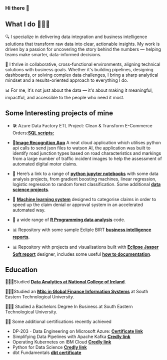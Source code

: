 ### Hi there 👋



## What I do 👨🏻‍💻

🔍 I specialize in delivering data integration and business intelligence solutions that transform raw data into clear, actionable insights. My work is driven by a passion for uncovering the story behind the numbers — helping teams make smarter, data-informed decisions.

🤝 I thrive in collaborative, cross-functional environments, aligning technical solutions with business goals. Whether it's building pipelines, designing dashboards, or solving complex data challenges, I bring a sharp analytical mindset and a results-oriented approach to everything I do.

📊 For me, it's not just about the data — it's about making it meaningful, impactful, and accessible to the people who need it most.


## Some Interesting projects of mine

- 🛠️ Azure Data Factory ETL Project: Clean & Transform E-Commerce Orders:[**SQL scripts:**](https://github.com/JJRyan0/ETL_Raw_Transform_Curated_Schema/blob/main/README.md)

- 🤖[**Image Recognition App**](https://github.com/JJRyan0/ibm-watson-visual-recognition-system-identifying-junction-types) A neat cloud application which utilises python api calls to send json files to watson AI, the application was built to identify road junction types based on road characteristics and markings from a large number of traffic incident images to help the assessment of automated digital motor claims.

- 🐍 Here’s a link to a range of [**python jupyter notebooks**](https://github.com/JJRyan0/john-python-jupyter-notebooks) with some data analysis projects, from gradient boosting machines, linear regression, logistic regression to random forest classification. Some additional [**data science projects**](https://gist.github.com/JJRyan0).

- 🧠 [**Machine learning system**](https://gist.github.com/JJRyan0/0625271b52cf2ac5cfbffa79f1ab471f) designed to categorise claims in order to speed up the claim denial or approval system in an accelerated automated way.

- 👾 a wide range of [**R Programming data analysis**](https://github.com/JJRyan0/code-R-notebooks-Rshiny-apps) code.
  
- 📊 Repository with some sample Ecliple BIRT [**business intelligence reports**](https://github.com/JJRyan0/eclipse-birt-report).
- 📊 Repository with projects and visualisations built with [**Eclipse Jasper Soft report**](https://github.com/JJRyan0/jasper-soft-reports) designer, includes some useful [**how to documentation**](https://github.com/JJRyan0/jasper-soft-reports/tree/main/How%20to%20documents).

## Education

👨🏻‍🎓Studied [**Data Analytics at National College of Ireland**](http://courses.ncirl.ie/index.cfm/page/course/courseId/2372).

👨🏻‍🎓Studied an [**MSc in Global Finance Information Systems**](https://www.wit.ie/schools/business/school_of_business/msc_in_gfis) at South Eastern Technological University.

👨🏻‍🎓 Studied a Bachelors Degree In Business at South Eastern Technological University.

👏🏻 Some additional certifications recently achieved 

- DP-203 - Data Engineering on Microsoft Azure: [**Certificate link**](https://www.udemy.com/certificate/UC-66ebb2ee-c829-4ca3-9e92-0b86e3ae24d3/)
- Simplifying Data Pipelines with Apache Kafka [**Credly link**](https://www.credly.com/badges/105fd5cb-1750-4690-ab75-86aaf63de1e3/linked_in)
- Operating Kubernetes on IBM Cloud [**Credly link**](https://www.credly.com/badges/a0d091ab-123b-435a-b48c-82cf2d8bc9a4/linked_in)
- Python for Data Science [**Credly link**](https://www.credly.com/badges/c79e4eb4-7871-4889-a4eb-bbddcf12d3ba/linked_in)
- dbt Fundamentals [**dbt certificate**](https://credentials.getdbt.com/8ff129f2-1223-47f4-85e9-06b5969bf1d4#acc.63xYluqf)

